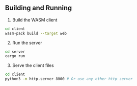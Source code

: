 ## Building and Running
1. Build the WASM client
```bash
cd client
wasm-pack build --target web
```

2. Run the server
```bash
cd server
cargo run
```

3. Serve the client files
```bash
cd client
python3 -m http.server 8000 # Or use any other http server
```
